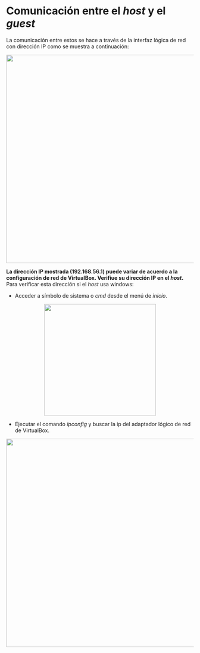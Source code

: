 # Comunicación entre el  **_host_** y el **_guest_**

La comunicación entre estos se hace a través de la interfaz lógica de red con dirección IP como se muestra a continuación:

<p align="center">
  <img width="560" src="../images/ipaddress_conn.png">
</p>

**La dirección IP mostrada (192.168.56.1) puede variar de acuerdo a la configuración de red de VirtualBox. Verifiue su dirección IP en el _host_.**
Para verificar esta dirección si el _host_ usa windows:
- Acceder a símbolo de sistema o _cmd_ desde el menú de _inicio_.

<p align="center">
  <img width="300" src="../images/ipaddress_check_win1.png">
</p>

- Ejecutar el comando _ipconfig_ y buscar la ip del adaptador lógico de red de VirtualBox.

<p align="center">
  <img width="560" src="../images/ipaddress_check_win2.png">
</p>